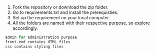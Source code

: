 1. Fork the repository or download the zip folder.
2. Go to requirements.txt and install the prerequisties.
3. Set up the requirement on your local computer.
4. All the folders are named with their respective purpose, so explore accordingly.
 ```javascript
 admin for administration purpose 
 front-end contains HTML files 
 css contains styling files
```
